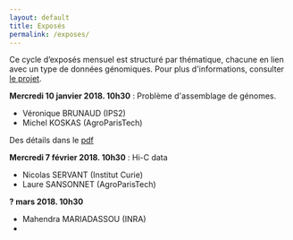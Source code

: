 ```yaml
---
layout: default
title: Exposés
permalink: /exposes/
---
```


Ce cycle d’exposés mensuel est structuré par thématique, chacune en lien avec un type de données génomiques. Pour plus d'informations, consulter [le projet](projet.md).

**Mercredi 10 janvier 2018. 10h30** : Problème d'assemblage de génomes.
- Véronique BRUNAUD (IPS2)
- Michel KOSKAS (AgroParisTech)

Des détails dans le [pdf](ABSTRACT/1_10janvier.pdf)

**Mercredi 7 février 2018. 10h30** : Hi-C data
- Nicolas SERVANT (Institut Curie)
- Laure SANSONNET (AgroParisTech)

**? mars 2018. 10h30**
- Mahendra MARIADASSOU (INRA)
- 
